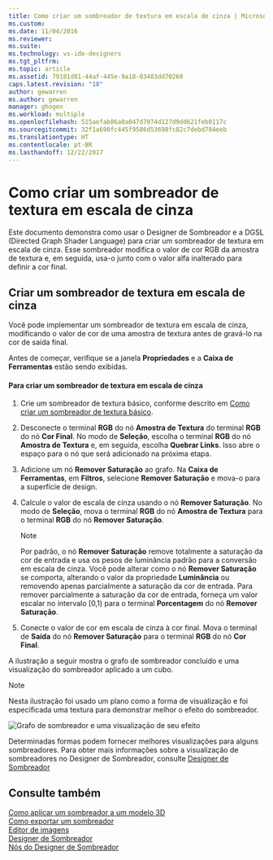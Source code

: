 ```yaml
---
title: Como criar um sombreador de textura em escala de cinza | Microsoft Docs
ms.custom: 
ms.date: 11/04/2016
ms.reviewer: 
ms.suite: 
ms.technology: vs-ide-designers
ms.tgt_pltfrm: 
ms.topic: article
ms.assetid: 79181d81-44af-445e-9a18-03483dd70260
caps.latest.revision: "18"
author: gewarren
ms.author: gewarren
manager: ghogen
ms.workload: multiple
ms.openlocfilehash: 515aefab86a0a047d7074d127d9dd621feb0117c
ms.sourcegitcommit: 32f1a690fc445f9586d53698fc82c7debd784eeb
ms.translationtype: HT
ms.contentlocale: pt-BR
ms.lasthandoff: 12/22/2017
---
```

# <a name="how-to-create-a-grayscale-texture-shader"></a>Como criar um sombreador de textura em escala de cinza
Este documento demonstra como usar o Designer de Sombreador e a DGSL (Directed Graph Shader Language) para criar um sombreador de textura em escala de cinza. Esse sombreador modifica o valor de cor RGB da amostra de textura e, em seguida, usa-o junto com o valor alfa inalterado para definir a cor final.  
  
## <a name="creating-a-grayscale-texture-shader"></a>Criar um sombreador de textura em escala de cinza  
 Você pode implementar um sombreador de textura em escala de cinza, modificando o valor de cor de uma amostra de textura antes de gravá-lo na cor de saída final.  
  
 Antes de começar, verifique se a janela **Propriedades** e a **Caixa de Ferramentas** estão sendo exibidas.  
  
#### <a name="to-create-a-grayscale-texture-shader"></a>Para criar um sombreador de textura em escala de cinza  
  
1.  Crie um sombreador de textura básico, conforme descrito em [Como criar um sombreador de textura básico](../designers/how-to-create-a-basic-texture-shader.md).  
  
2.  Desconecte o terminal **RGB** do nó **Amostra de Textura** do terminal **RGB** do nó **Cor Final**. No modo de **Seleção**, escolha o terminal **RGB** do nó **Amostra de Textura** e, em seguida, escolha **Quebrar Links**. Isso abre o espaço para o nó que será adicionado na próxima etapa.  
  
3.  Adicione um nó **Remover Saturação** ao grafo. Na **Caixa de Ferramentas**, em **Filtros**, selecione **Remover Saturação** e mova-o para a superfície de design.  
  
4.  Calcule o valor de escala de cinza usando o nó **Remover Saturação**. No modo de **Seleção**, mova o terminal **RGB** do nó **Amostra de Textura** para o terminal **RGB** do nó **Remover Saturação**.  
  
    > [!NOTE]
    >  Por padrão, o nó **Remover Saturação** remove totalmente a saturação da cor de entrada e usa os pesos de luminância padrão para a conversão em escala de cinza. Você pode alterar como o nó **Remover Saturação** se comporta, alterando o valor da propriedade **Luminância** ou removendo apenas parcialmente a saturação da cor de entrada. Para remover parcialmente a saturação da cor de entrada, forneça um valor escalar no intervalo [0,1) para o terminal **Porcentagem** do nó **Remover Saturação**.  
  
5.  Conecte o valor de cor em escala de cinza à cor final. Mova o terminal de **Saída** do nó **Remover Saturação** para o terminal **RGB** do nó **Cor Final**.  
  
 A ilustração a seguir mostra o grafo de sombreador concluído e uma visualização do sombreador aplicado a um cubo.  
  
> [!NOTE]
>  Nesta ilustração foi usado um plano como a forma de visualização e foi especificada uma textura para demonstrar melhor o efeito do sombreador.  
  
 ![Grafo de sombreador e uma visualização de seu efeito](../designers/media/digit-grayscale-effect.png "Digit-Grayscale-Effect")  
  
 Determinadas formas podem fornecer melhores visualizações para alguns sombreadores. Para obter mais informações sobre a visualização de sombreadores no Designer de Sombreador, consulte [Designer de Sombreador](../designers/shader-designer.md)  
  
## <a name="see-also"></a>Consulte também  
 [Como aplicar um sombreador a um modelo 3D](../designers/how-to-apply-a-shader-to-a-3-d-model.md)   
 [Como exportar um sombreador](../designers/how-to-export-a-shader.md)   
 [Editor de imagens](../designers/image-editor.md)   
 [Designer de Sombreador](../designers/shader-designer.md)   
 [Nós do Designer de Sombreador](../designers/shader-designer-nodes.md)